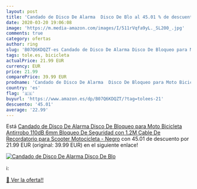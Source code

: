 ```yaml
---
layout: post
title: 'Candado de Disco De Alarma  Disco De Blo al 45.01 % de descuento'
date: 2020-03-20 19:06:08
image: 'https://m.media-amazon.com/images/I/511rVqfa9yL._SL200_.jpg'
comments: true
category: ofertas
author: ring
slug: 'B07Q6KDQZT-es Candado de Disco De Alarma Disco De Bloqueo para Moto...'
tags: tole.es, bicicleta
actualPrice: 21.99 EUR
currency: EUR
price: 21.99
comparePrice: 39.99 EUR
prodname: 'Candado de Disco De Alarma  Disco De Bloqueo para Moto Bicicleta Antirrobo 110dB 6mm Bloqueo De Seguridad con 1.2M Cable De Recordatorio para Scooter Motocicleta - Negro'
country: 'es'
flag: '🇪🇸'
buyurl: 'https://www.amazon.es/dp/B07Q6KDQZT/?tag=tolees-21'
descuento: '45.01'
average: '22.99'
---
```


Está [Candado de Disco De Alarma  Disco De Bloqueo para Moto Bicicleta Antirrobo 110dB 6mm Bloqueo De Seguridad con 1.2M Cable De Recordatorio para Scooter Motocicleta - Negro](https://www.amazon.es/dp/B07Q6KDQZT/?tag=tolees-21) con 45.01 de descuento por 21.99 EUR (original: 39.99 EUR) en el siguiente enlace!

[![Candado de Disco De Alarma  Disco De Blo](https://m.media-amazon.com/images/I/511rVqfa9yL._SL200_.jpg)](https://www.amazon.es/dp/B07Q6KDQZT/?tag=tolees-21)

ℹ️:


[🛒 Ver la oferta!!](https://www.amazon.es/dp/B07Q6KDQZT/?tag=tolees-21)
